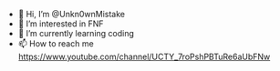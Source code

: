 - 👋 Hi, I’m @Unkn0wnMistake
- 👀 I’m interested in FNF
- 🌱 I’m currently learning coding
- 📫 How to reach me https://www.youtube.com/channel/UCTY_7roPshPBTuRe6aUbFNw

<!---
Unkn0wnMistake/Unkn0wnMistake is a ✨ special ✨ repository because its `README.md` (this file) appears on your GitHub profile.
You can click the Preview link to take a look at your changes.
--->
